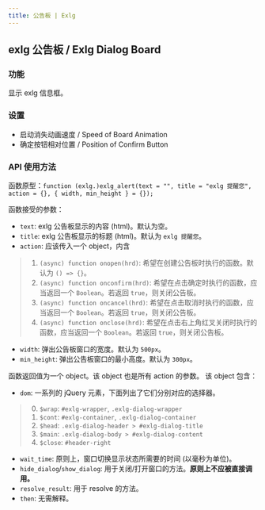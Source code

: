 ```yaml
---
title: 公告板 | Exlg
---
```

## exlg 公告板 / Exlg Dialog Board

### 功能

显示 exlg 信息框。

### 设置

- 启动消失动画速度 / Speed of Board Animation
- 确定按钮相对位置 / Position of Confirm Button

### API 使用方法

函数原型：`function (exlg.)exlg_alert(text = "", title = "exlg 提醒您", action = {}, { width, min_height } = {});`

函数接受的参数：

- `text`: exlg 公告板显示的内容 (html)。默认为空。
- `title`: exlg 公告板显示的标题 (html)。默认为 `exlg 提醒您`。
- `action`: 应该传入一个 object，内含
>
>1. `(async) function onopen(hrd)`: 希望在创建公告板时执行的函数。默认为 `() => {}`。
>2. `(async) function onconfirm(hrd)`: 希望在点击确定时执行的函数，应当返回一个 `Boolean`。若返回 `true`，则关闭公告板。
>3. `(async) function oncancel(hrd)`: 希望在点击取消时执行的函数，应当返回一个 `Boolean`。若返回 `true`，则关闭公告板。
>4. `(async) function onclose(hrd)`: 希望在点击右上角红叉关闭时执行的函数，应当返回一个 `Boolean`。若返回 `true`，则关闭公告板。
>
- `width`: 弹出公告板窗口的宽度。默认为 `500px`。
- `min_height`: 弹出公告板窗口的最小高度。默认为 `300px`。

函数返回值为一个 object。该 object 也是所有 action 的参数。
该 object 包含：

- `dom`: 一系列的 jQuery 元素，下面列出了它们分别对应的选择器。  
>
>0. `$wrap`: `#exlg-wrapper`, `.exlg-dialog-wrapper`
>1. `$cont`: `#exlg-container`, `.exlg-dialog-container`
>2. `$head`: `.exlg-dialog-header > #exlg-dialog-title`
>3. `$main`: `.exlg-dialog-body > #exlg-dialog-content`
>4. `$close`: `#header-right`
>
- `wait_time`: 原则上，窗口切换显示状态所需要的时间 (以毫秒为单位)。
- `hide_dialog`/`show_dialog`: 用于关闭/打开窗口的方法。**原则上不应被直接调用。**
- `resolve_result`: 用于 resolve 的方法。
- `then`: 无需解释。
